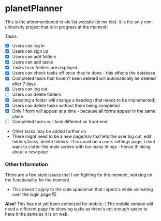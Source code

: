# planetPlanner
This is the aforementioned to-do list website (in my bio). It is the only non-university project that is in progress at the moment!

Tasks: 
- [x] Users can log in
- [x] Users can sign up
- [x] Users can add folders
- [x] Users can add tasks
- [x] Tasks from folders are displayed
- [x] Users can check tasks off once they're done - this affects the database.
- [x] Completed tasks that haven't been deleted will automatically be deleted after 7 days
- [x] Users can log out
- [ ] Users can delete folders
- [x] Selecting a folder will change a heading (that needs to be implemented)
- [x] Users can delete tasks without them being completed
- [x] Only 1 form will appear at a time - because all forms appear in the same place
- [ ] Completed tasks will look different on front-end
 
+ Other tasks may be added further on
+ There might need to be a new page/nav that lets the user log out, edit folders/tasks, delete folders. This could be a users settings page, i dont want to clutter the main screen with too many things - hence thinking about a new page

### Other Information
There are a few style issues that I am fighting for the moment, working on the functionality for the moment
  - This doesn't apply to the cute spaceman that I spent a while animating over the login page 😼

**Also!** This has not yet been optimized for mobile :( The mobile version will need a different page for showing tasks as there's not enough space to have it the same as it is on web.
